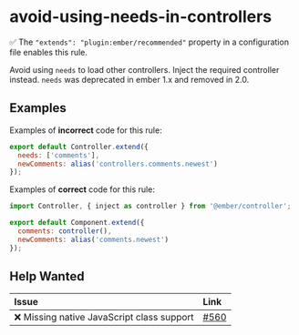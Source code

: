 # avoid-using-needs-in-controllers

✅ The `"extends": "plugin:ember/recommended"` property in a configuration file enables this rule.

Avoid using `needs` to load other controllers. Inject the required controller instead. `needs` was deprecated in ember 1.x and removed in 2.0.

## Examples

Examples of **incorrect** code for this rule:

```js
export default Controller.extend({
  needs: ['comments'],
  newComments: alias('controllers.comments.newest')
});
```

Examples of **correct** code for this rule:

```js
import Controller, { inject as controller } from '@ember/controller';

export default Component.extend({
  comments: controller(),
  newComments: alias('comments.newest')
});
```

## Help Wanted

| Issue | Link |
| :-- | :-- |
| ❌ Missing native JavaScript class support | [#560](https://github.com/ember-cli/eslint-plugin-ember/issues/560) |
